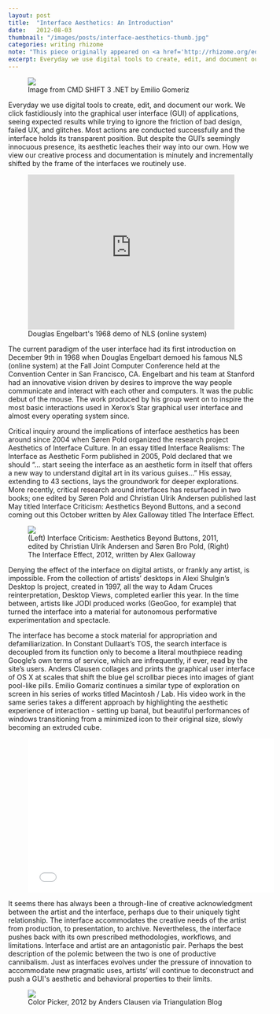 ```yaml
---
layout: post
title:  "Interface Aesthetics: An Introduction"
date:   2012-08-03
thumbnail: "/images/posts/interface-aesthetics-thumb.jpg"
categories: writing rhizome 
note: "This piece originally appeared on <a href='http://rhizome.org/editorial/2012/aug/3/interface-aesthetics/'>Rhizome.org</a>"
excerpt: Everyday we use digital tools to create, edit, and document our work. We click fastidiously into the graphical user interface (GUI) of applications, seeing expected results while trying to ignore the friction of bad design, failed UX, and glitches. Most actions are conducted successfully and the interface holds its transparent position. But despite the GUI’s seemingly innocuous presence, its aesthetic leaches their way into our own. How we view our creative process and documentation is minutely and incrementally shifted by the frame of the interfaces we routinely use.
---
```


<figure class="mx-auto">
    <img class="full-width" src="http://media.rhizome.org/blog/8753/interface-1.png">
    <figcaption class="h6 gray">Image from CMD SHIFT 3 .NET by Emilio Gomeriz</figcaption>
</figure>

Everyday we use digital tools to create, edit, and document our work. We click fastidiously into the graphical user interface (GUI) of applications, seeing expected results while trying to ignore the friction of bad design, failed UX, and glitches. Most actions are conducted successfully and the interface holds its transparent position. But despite the GUI’s seemingly innocuous presence, its aesthetic leaches their way into our own. How we view our creative process and documentation is minutely and incrementally shifted by the frame of the interfaces we routinely use.

<figure class="mx-auto video-container mt3 mb3">
    <iframe src="http://www.youtube.com/embed/JfIgzSoTMOs" frameborder="0" width="420" height="315"></iframe>
    <figcaption class="h6 gray">Douglas Engelbart's 1968 demo of NLS (online system)</figcaption>
</figure>

The current paradigm of the user interface had its first introduction on December 9th in 1968 when Douglas Engelbart demoed his famous NLS (online system) at the Fall Joint Computer Conference held at the Convention Center in San Francisco, CA. Engelbart and his team at Stanford had an innovative vision driven by desires to improve the way people communicate and interact with each other and computers. It was the public debut of the mouse. The work produced by his group went on to inspire the most basic interactions used in Xerox’s Star graphical user interface and almost every operating system since.

Critical inquiry around the implications of interface aesthetics has been around since 2004 when Søren Pold organized the research project Aesthetics of Interface Culture. In an essay titled Interface Realisms: The Interface as Aesthetic Form published in 2005, Pold declared that we should “... start seeing the interface as an aesthetic form in itself that offers a new way to understand digital art in its various guises...” His essay, extending to 43 sections, lays the groundwork for deeper explorations. More recently, critical research around interfaces has resurfaced in two books; one edited by Søren Pold and Christian Ulrik Andersen published last May titled Interface Criticism: Aesthetics Beyond Buttons, and a second coming out this October written by Alex Galloway titled The Interface Effect.

<figure class="mx-auto py2">
    <img class="full-width" src="http://media.rhizome.org/blog/8753/interface-3.jpg">
    <figcaption class="h6 gray">(Left) Interface Criticism: Aesthetics Beyond Buttons, 2011, edited by Christian Ulrik Andersen and Søren Bro Pold, (Right) The Interface Effect, 2012, written by Alex Galloway</figcaption>
</figure>

Denying the effect of the interface on digital artists, or frankly any artist, is impossible. From the collection of artists’ desktops in Alexi Shulgin’s Desktop Is project, created in 1997, all the way to Adam Cruces reinterpretation, Desktop Views, completed earlier this year. In the time between, artists like JODI produced works (GeoGoo, for example) that turned the interface into a material for autonomous performative experimentation and spectacle.

The interface has become a stock material for appropriation and defamiliarization. In Constant Dullaart’s TOS, the search interface is decoupled from its function only to become a literal mouthpiece reading Google’s own terms of service, which are infrequently, if ever, read by the site’s users. Anders Clausen collages and prints the graphical user interface of OS X at scales that shift the blue gel scrollbar pieces into images of giant pool-like pills. Emilio Gomariz continues a similar type of exploration on screen in his series of works titled Macintosh / Lab. His video work in the same series takes a different approach by highlighting the aesthetic experience of interaction - setting up banal, but beautiful performances of windows transitioning from a minimized icon to their original size, slowly becoming an extruded cube.

<figure class="mx-auto video-container mt3 mb3">
<iframe src="//player.vimeo.com/video/36850993" width="500" height="313" frameborder="0" webkitallowfullscreen mozallowfullscreen allowfullscreen></iframe>
</figure>

It seems there has always been a through-line of creative acknowledgment between the artist and the interface, perhaps due to their uniquely tight relationship. The interface accommodates the creative needs of the artist from production, to presentation, to archive. Nevertheless, the interface pushes back with its own prescribed methodologies, workflows, and limitations. Interface and artist are an antagonistic pair. Perhaps the best description of the polemic between the two is one of productive cannibalism. Just as interfaces evolves under the pressure of innovation to accommodate new pragmatic uses, artists’ will continue to deconstruct and push a GUI's aesthetic and behavioral properties to their limits.

<figure class="mx-auto py2">
    <img class="full-width" src="http://media.rhizome.org/blog/8753/interface-2.jpeg">
    <figcaption class="h6 gray">Color Picker, 2012 by Anders Clausen via Triangulation Blog</figcaption>
</figure>

